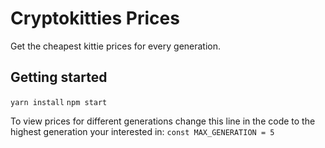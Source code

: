 # Cryptokitties Prices

Get the cheapest kittie prices for every generation.

## Getting started
`yarn install`
`npm start`

To view prices for different generations change this line in the code to the highest generation your interested in:
`const MAX_GENERATION = 5`
